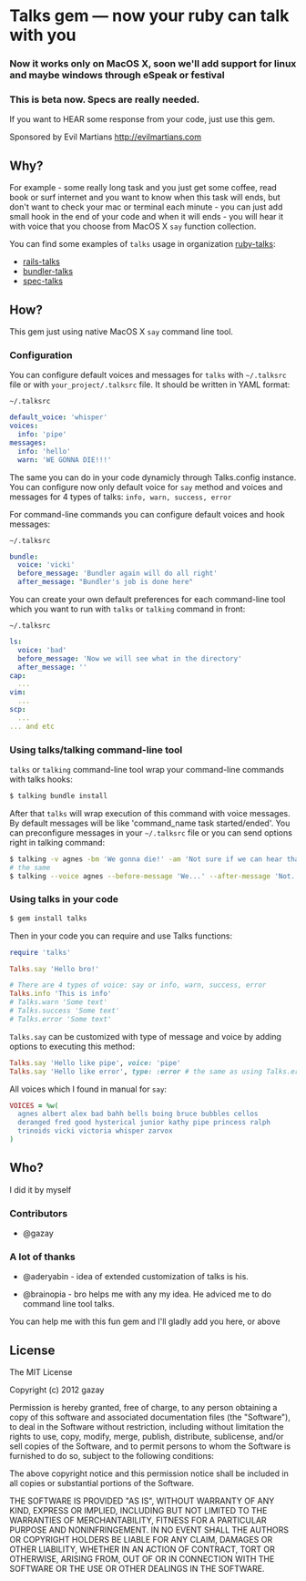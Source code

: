 # Talks gem — now your ruby can talk with you

### Now it works only on MacOS X, soon we'll add support for linux and maybe windows through eSpeak or festival

### This is beta now. Specs are really needed.

If you want to HEAR some response from your code, just use this gem.

Sponsored by Evil Martians <http://evilmartians.com>

## Why?

For example - some really long task and you just get some coffee, read book or surf internet
and you want to know when this task will ends, but don't want to check your mac or terminal each minute -
you can just add small hook in the end of your code and when it will ends - you will hear it with voice that you
choose from MacOS X `say` function collection.

You can find some examples of `talks` usage in organization [ruby-talks](https://github.com/ruby-talks):

  * [rails-talks](https://github.com/ruby-talks/rails-talks)
  * [bundler-talks](https://github.com/ruby-talks/bundler-talks)
  * [spec-talks](https://github.com/ruby-talks/spec-talks)

## How?

This gem just using native MacOS X `say` command line tool.

### Configuration

You can configure default voices and messages for `talks` with `~/.talksrc` file or with `your_project/.talksrc` file. It should be written in YAML format:

`~/.talksrc`
```yml
default_voice: 'whisper'
voices:
  info: 'pipe'
messages:
  info: 'hello'
  warn: 'WE GONNA DIE!!!'
```

The same you can do in your code dynamicly through Talks.config instance.
You can configure now only default voice for `say` method and voices and messages for 4 types of talks: `info, warn, success, error`

For command-line commands you can configure default voices and hook messages:

`~/.talksrc`
```yml
bundle:
  voice: 'vicki'
  before_message: 'Bundler again will do all right'
  after_message: "Bundler's job is done here"
```

You can create your own default preferences for each command-line tool which you want to run with `talks` or `talking` command in front:

`~/.talksrc`
```yml
ls:
  voice: 'bad'
  before_message: 'Now we will see what in the directory'
  after_message: ''
cap:
  ...
vim:
  ...
scp:
  ...
... and etc
```

### Using talks/talking command-line tool

`talks` or `talking` command-line tool wrap your command-line commands with talks hooks:

```bash
$ talking bundle install
```

After that `talks` will wrap execution of this command with voice messages. By default messages will be like 'command_name task started/ended'.
You can preconfigure messages in your `~/.talksrc` file or you can send options right in talking command:

```bash
$ talking -v agnes -bm 'We gonna die!' -am 'Not sure if we can hear that' rm -rf ./
# the same
$ talking --voice agnes --before-message 'We...' --after-message 'Not...' rm -rf ./
```

### Using talks in your code

```bash
$ gem install talks
```

Then in your code you can require and use Talks functions:

```ruby
require 'talks'

Talks.say 'Hello bro!'

# There are 4 types of voice: say or info, warn, success, error
Talks.info 'This is info'
# Talks.warn 'Some text'
# Talks.success 'Some text'
# Talks.error 'Some text'
```

`Talks.say` can be customized with type of message and voice by adding options to executing this method:

```ruby
Talks.say 'Hello like pipe', voice: 'pipe'
Talks.say 'Hello like error', type: :error # the same as using Talks.error
```

All voices which I found in manual for `say`:
```ruby
VOICES = %w(
  agnes albert alex bad bahh bells boing bruce bubbles cellos
  deranged fred good hysterical junior kathy pipe princess ralph
  trinoids vicki victoria whisper zarvox
)
```

## Who?

I did it by myself

### Contributors

  * @gazay

### A lot of thanks

  * @aderyabin - idea of extended customization of talks is his.

  * @brainopia - bro helps me with any my idea. He adviced me to do command line tool talks.

You can help me with this fun gem and I'll gladly add you here, or above

## License

The MIT License

Copyright (c) 2012 gazay

Permission is hereby granted, free of charge, to any person obtaining a copy of this software and associated documentation files (the "Software"), to deal in the Software without restriction, including without limitation the rights to use, copy, modify, merge, publish, distribute, sublicense, and/or sell copies of the Software, and to permit persons to whom the Software is furnished to do so, subject to the following conditions:

The above copyright notice and this permission notice shall be included in all copies or substantial portions of the Software.

THE SOFTWARE IS PROVIDED "AS IS", WITHOUT WARRANTY OF ANY KIND, EXPRESS OR IMPLIED, INCLUDING BUT NOT LIMITED TO THE WARRANTIES OF MERCHANTABILITY, FITNESS FOR A PARTICULAR PURPOSE AND NONINFRINGEMENT. IN NO EVENT SHALL THE AUTHORS OR COPYRIGHT HOLDERS BE LIABLE FOR ANY CLAIM, DAMAGES OR OTHER LIABILITY, WHETHER IN AN ACTION OF CONTRACT, TORT OR OTHERWISE, ARISING FROM, OUT OF OR IN CONNECTION WITH THE SOFTWARE OR THE USE OR OTHER DEALINGS IN THE SOFTWARE.

